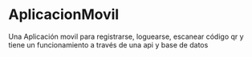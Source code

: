 # AplicacionMovil
Una Aplicación movil para registrarse, loguearse, escanear código qr y tiene un funcionamiento a través de una api y base de datos
